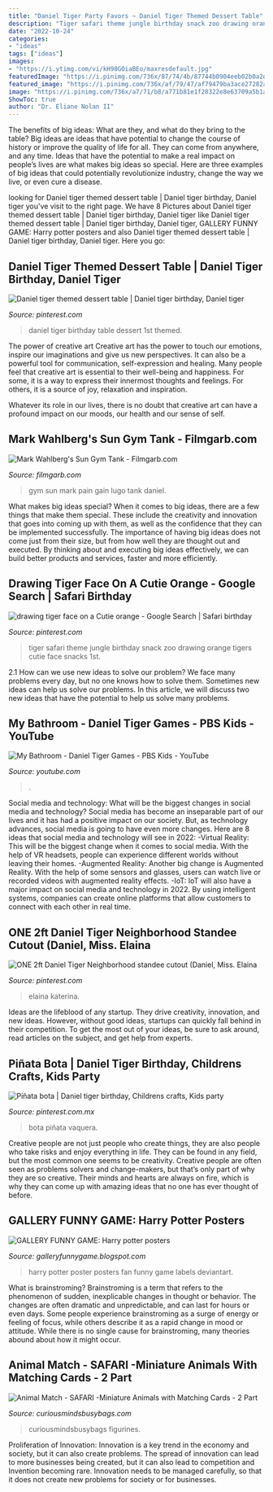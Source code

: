 ```yaml
---
title: "Daniel Tiger Party Favors ~ Daniel Tiger Themed Dessert Table"
description: "Tiger safari theme jungle birthday snack zoo drawing orange tigers cutie face snacks 1st"
date: "2022-10-24"
categories:
- "ideas"
tags: ["ideas"]
images:
- "https://i.ytimg.com/vi/kH98GOiaBEo/maxresdefault.jpg"
featuredImage: "https://i.pinimg.com/736x/87/74/4b/87744b0904eeb02b0a2d1a0e7241145c.jpg"
featured_image: "https://i.pinimg.com/736x/af/79/47/af79479ba3ace27282a3ca5f06a3bbbd--daniel-tiger-party-daniel-tiger-birthday.jpg"
image: "https://i.pinimg.com/736x/a7/71/b8/a771b81e1f28322e8e63709a5b1a2b1e.jpg"
ShowToc: true
author: "Dr. Eliane Nolan II"
---
```



The benefits of big ideas: What are they, and what do they bring to the table?
Big ideas are ideas that have potential to change the course of history or improve the quality of life for all. They can come from anywhere, and any time. Ideas that have the potential to make a real impact on people’s lives are what makes big ideas so special. Here are three examples of big ideas that could potentially revolutionize industry, change the way we live, or even cure a disease.

	

		
looking for Daniel tiger themed dessert table | Daniel tiger birthday, Daniel tiger you've visit to the right page. We have 8 Pictures about Daniel tiger themed dessert table | Daniel tiger birthday, Daniel tiger like Daniel tiger themed dessert table | Daniel tiger birthday, Daniel tiger, GALLERY FUNNY GAME: Harry potter posters and also Daniel tiger themed dessert table | Daniel tiger birthday, Daniel tiger. Here you go:
		
    
## Daniel Tiger Themed Dessert Table | Daniel Tiger Birthday, Daniel Tiger

<img loading=lazy src="https://i.pinimg.com/736x/af/79/47/af79479ba3ace27282a3ca5f06a3bbbd--daniel-tiger-party-daniel-tiger-birthday.jpg" onerror="this.onerror=null;this.src='https://tse3.mm.bing.net/th?id=OIP.vJiA6Qf0da0AEPQZ4Y1dDQHaJ3&amp;pid=15.1';" alt="Daniel tiger themed dessert table | Daniel tiger birthday, Daniel tiger">

_Source: pinterest.com_

>daniel tiger birthday table dessert 1st themed. 

	

The power of creative art
Creative art has the power to touch our emotions, inspire our imaginations and give us new perspectives. It can also be a powerful tool for communication, self-expression and healing.
Many people feel that creative art is essential to their well-being and happiness. For some, it is a way to express their innermost thoughts and feelings. For others, it is a source of joy, relaxation and inspiration.

Whatever its role in our lives, there is no doubt that creative art can have a profound impact on our moods, our health and our sense of self.

    
## Mark Wahlberg&#039;s Sun Gym Tank - Filmgarb.com

<img loading=lazy src="https://www.filmgarb.com/uploads/mark_wahlberg-film-daniel_lugo-pain_and_gain-tops-mark_wahlbergs_sun_gym_tank.jpg" onerror="this.onerror=null;this.src='https://tse1.mm.bing.net/th?id=OIP.9i2GOhrbeivQcrazYVVdSgHaDG&amp;pid=15.1';" alt="Mark Wahlberg&#039;s Sun Gym Tank - Filmgarb.com">

_Source: filmgarb.com_

>gym sun mark pain gain lugo tank daniel. 

	

What makes big ideas special?
When it comes to big ideas, there are a few things that make them special. These include the creativity and innovation that goes into coming up with them, as well as the confidence that they can be implemented successfully. The importance of having big ideas does not come just from their size, but from how well they are thought out and executed. By thinking about and executing big ideas effectively, we can build better products and services, faster and more efficiently.

    
## Drawing Tiger Face On A Cutie Orange - Google Search | Safari Birthday

<img loading=lazy src="https://i.pinimg.com/originals/67/65/06/67650609bb1981218da3aff5b6fc3e15.jpg" onerror="this.onerror=null;this.src='https://tse3.mm.bing.net/th?id=OIP.ERvyBD14uWvrIBF1QyPERAHaLH&amp;pid=15.1';" alt="drawing tiger face on a Cutie orange - Google Search | Safari birthday">

_Source: pinterest.com_

>tiger safari theme jungle birthday snack zoo drawing orange tigers cutie face snacks 1st. 

	

2.1 How can we use new ideas to solve our problem?
We face many problems every day, but no one knows how to solve them. Sometimes new ideas can help us solve our problems. In this article, we will discuss two new ideas that have the potential to help us solve many problems.

    
## My Bathroom - Daniel Tiger Games - PBS Kids - YouTube

<img loading=lazy src="https://i.ytimg.com/vi/kH98GOiaBEo/maxresdefault.jpg" onerror="this.onerror=null;this.src='https://tse1.mm.bing.net/th?id=OIP.s8CYb8RUdB-zhSevcGatVwHaEK&amp;pid=15.1';" alt="My Bathroom - Daniel Tiger Games - PBS Kids - YouTube">

_Source: youtube.com_

>. 

	

Social media and technology: What will be the biggest changes in social media and technology?
Social media has become an inseparable part of our lives and it has had a positive impact on our society. But, as technology advances, social media is going to have even more changes. Here are 8 ideas that social media and technology will see in 2022: 
-Virtual Reality: This will be the biggest change when it comes to social media. With the help of VR headsets, people can experience different worlds without leaving their homes. 
-Augmented Reality: Another big change is Augmented Reality. With the help of some sensors and glasses, users can watch live or recorded videos with augmented reality effects. 
-IoT: IoT will also have a major impact on social media and technology in 2022. By using intelligent systems, companies can create online platforms that allow customers to connect with each other in real time.

    
## ONE 2ft Daniel Tiger Neighborhood Standee Cutout (Daniel, Miss. Elaina

<img loading=lazy src="https://i.pinimg.com/736x/87/74/4b/87744b0904eeb02b0a2d1a0e7241145c.jpg" onerror="this.onerror=null;this.src='https://tse2.mm.bing.net/th?id=OIP.bfsJUWQEKdO7dLt0BSPWJwHaKb&amp;pid=15.1';" alt="ONE 2ft Daniel Tiger Neighborhood standee cutout (Daniel, Miss. Elaina">

_Source: pinterest.com_

>elaina katerina. 

	

Ideas are the lifeblood of any startup. They drive creativity, innovation, and new ideas. However, without good ideas, startups can quickly fall behind in their competition. To get the most out of your ideas, be sure to ask around, read articles on the subject, and get help from experts.

    
## Piñata Bota | Daniel Tiger Birthday, Childrens Crafts, Kids Party

<img loading=lazy src="https://i.pinimg.com/736x/a7/71/b8/a771b81e1f28322e8e63709a5b1a2b1e.jpg" onerror="this.onerror=null;this.src='https://tse4.mm.bing.net/th?id=OIP.WQu0x5xCSuwCBtlz-80AigHaNK&amp;pid=15.1';" alt="Piñata bota | Daniel tiger birthday, Childrens crafts, Kids party">

_Source: pinterest.com.mx_

>bota piñata vaquera. 

	

Creative people are not just people who create things, they are also people who take risks and enjoy everything in life. They can be found in any field, but the most common one seems to be creativity. Creative people are often seen as problems solvers and change-makers, but that’s only part of why they are so creative. Their minds and hearts are always on fire, which is why they can come up with amazing ideas that no one has ever thought of before.

    
## GALLERY FUNNY GAME: Harry Potter Posters

<img loading=lazy src="http://1.bp.blogspot.com/-0GttqEfTZa4/T8-V0mJFL8I/AAAAAAAAOyg/Sq2gkwCiijE/s1600/Harry+potter+posters+gallery++(7).jpg" onerror="this.onerror=null;this.src='https://tse4.mm.bing.net/th?id=OIP.B67X_Jqvu10-aCg6VO_0xwHaLJ&amp;pid=15.1';" alt="GALLERY FUNNY GAME: Harry potter posters">

_Source: galleryfunnygame.blogspot.com_

>harry potter poster posters fan funny game labels deviantart. 

	

What is brainstroming?
Brainstroming is a term that refers to the phenomenon of sudden, inexplicable changes in thought or behavior. The changes are often dramatic and unpredictable, and can last for hours or even days. Some people experience brainstroming as a surge of energy or feeling of focus, while others describe it as a rapid change in mood or attitude. While there is no single cause for brainstroming, many theories abound about how it might occur.

    
## Animal Match - SAFARI -Miniature Animals With Matching Cards - 2 Part

<img loading=lazy src="https://cdn.shopify.com/s/files/1/0826/7525/products/animal_match_-_safari6_5526f3d2-b5ab-409a-a322-7ad8fa84a98c_2048x2048.jpg?v=1600128286" onerror="this.onerror=null;this.src='https://tse1.mm.bing.net/th?id=OIP.azy3IeI32VzFjL9WQQ6IUAHaE8&amp;pid=15.1';" alt="Animal Match - SAFARI -Miniature Animals with Matching Cards - 2 Part">

_Source: curiousmindsbusybags.com_

>curiousmindsbusybags figurines. 

	

Proliferation of Innovation:
Innovation is a key trend in the economy and society, but it can also create problems. The spread of innovation can lead to more businesses being created, but it can also lead to competition and Invention becoming rare. Innovation needs to be managed carefully, so that it does not create new problems for society or for businesses.

